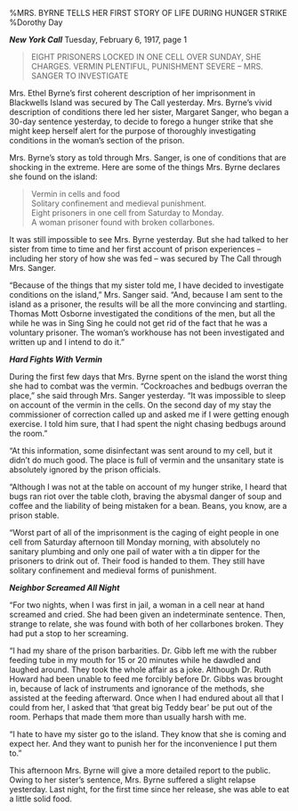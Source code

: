 %MRS. BYRNE TELLS HER FIRST STORY OF LIFE DURING HUNGER STRIKE
%Dorothy Day

__*New York Call*__  Tuesday, February 6, 1917, page 1

>EIGHT PRISONERS LOCKED IN ONE CELL OVER SUNDAY, SHE CHARGES. VERMIN PLENTIFUL, PUNISHMENT SEVERE – MRS. SANGER TO INVESTIGATE

Mrs. Ethel Byrne’s first coherent description of her imprisonment in Blackwells Island was secured by The Call yesterday. Mrs. Byrne’s vivid description of conditions there led her sister, Margaret Sanger, who began a 30-day sentence yesterday, to decide to forego a hunger strike that she might keep herself alert for the purpose of thoroughly investigating conditions in the woman’s section of the prison.

Mrs. Byrne’s story as told through Mrs. Sanger, is one of conditions that are shocking in the extreme. Here are some of the things Mrs. Byrne declares she found on the island:

>Vermin in cells and food  
Solitary confinement and medieval punishment.  
Eight prisoners in one cell from Saturday to Monday.  
A woman prisoner found with broken collarbones.

It was still impossible to see Mrs. Byrne yesterday. But she had talked to her sister from time to time and her first account of prison experiences – including her story of how she was fed – was secured by The Call through Mrs. Sanger.

“Because of the things that my sister told me, I have decided to investigate conditions on the island,” Mrs. Sanger said. “And, because I am sent to the island as a prisoner, the results will be all the more convincing and startling. Thomas Mott Osborne investigated the conditions of the men, but all the while he was in Sing Sing he could not get rid of the fact that he was a voluntary prisoner. The woman’s workhouse has not been investigated and written up and I intend to do it.”

__*Hard Fights With Vermin*__

During the first few days that Mrs. Byrne spent on the island the worst thing she had to combat was the vermin. “Cockroaches and bedbugs overran the place,” she said through Mrs. Sanger yesterday. “It was impossible to sleep on account of the vermin in the cells. On the second day of my stay the commissioner of correction called up and asked me if I were getting enough exercise. I told him sure, that I had spent the night chasing bedbugs around the room.”

“At this information, some disinfectant was sent around to my cell, but it didn’t do much good. The place is full of vermin and the unsanitary state is absolutely ignored by the prison officials.

“Although I was not at the table on account of my hunger strike, I heard that bugs ran riot over the table cloth, braving the abysmal danger of soup and coffee and the liability of being mistaken for a bean. Beans, you know, are a prison stable.

“Worst part of all of the imprisonment is the caging of eight people in one cell from Saturday afternoon till Monday morning, with absolutely no sanitary plumbing and only one pail of water with a tin dipper for the prisoners to drink out of. Their food is handed to them. They still have solitary confinement and medieval forms of punishment.

__*Neighbor Screamed All Night*__

“For two nights, when I was first in jail, a woman in a cell near at hand screamed and cried. She had been given an indeterminate sentence. Then, strange to relate, she was found with both of her collarbones broken. They had put a stop to her screaming.

“I had my share of the prison barbarities. Dr. Gibb left me with the rubber feeding tube in my mouth for 15 or 20 minutes while he dawdled and laughed around. They took the whole affair as a joke. Although Dr. Ruth Howard had been unable to feed me forcibly before Dr. Gibbs was brought in, because of lack of instruments and ignorance of the methods, she assisted at the feeding afterward. Once when I had endured about all that I could from her, I asked that ‘that great big Teddy bear’ be put out of the room. Perhaps that made them more than usually harsh with me.

“I hate to have my sister go to the island. They know that she is coming and expect her. And they want to punish her for the inconvenience I put them to.”

This afternoon Mrs. Byrne will give a more detailed report to the public. Owing to her sister’s sentence, Mrs. Byrne suffered a slight relapse yesterday. Last night, for the first time since her release, she was able to eat a little solid food.